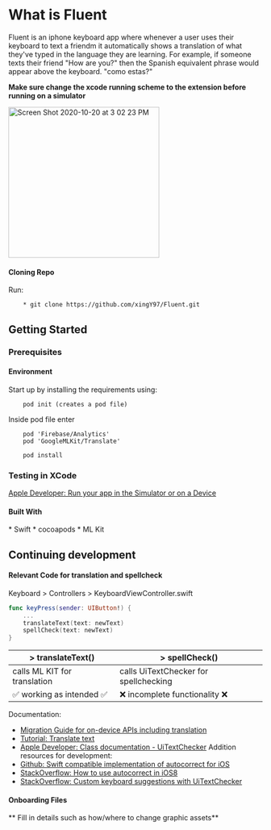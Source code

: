 

 # **What is Fluent** 
 Fluent is an iphone keyboard app where whenever a user uses their keyboard to text a friendm it automatically shows a translation of what they've typed in the language they are learning. For example, if someone texts their friend "How are you?" then the Spanish equivalent phrase would appear above the keyboard. "como estas?"



**Make sure change the xcode running scheme to the extension before running on a simulator**

<img width="299" alt="Screen Shot 2020-10-20 at 3 02 23 PM" src="https://user-images.githubusercontent.com/45300300/96632169-52bf1f80-12e5-11eb-883f-ae10c31ae464.png">

<h4>Cloning Repo</h4>
Run:

```xcode
    * git clone https://github.com/xingY97/Fluent.git
```
## Getting Started

<h3>Prerequisites</h3>

<h4>Environment</h4>
Start up by installing the requirements using:

```cocoapods
    pod init (creates a pod file)
```
Inside pod file enter
```
    pod 'Firebase/Analytics'
    pod 'GoogleMLKit/Translate'
```
```
    pod install
```

<h3>Testing in XCode</h3>

[Apple Developer: Run your app in the Simulator or on a Device](https://developer.apple.com/documentation/xcode/running_your_app_in_the_simulator_or_on_a_device)

<h4>Built With</h4>
* Swift
* cocoapods
* ML Kit 

## Continuing development
<h4>Relevant Code for translation and spellcheck</h4>
Keyboard > Controllers > KeyboardViewController.swift

```Swift
func keyPress(sender: UIButton!) {
    ...
    translateText(text: newText)
    spellCheck(text: newText)
}
```
|> translateText() |> spellCheck() |
| --- | --- |
| calls ML KIT for translation | calls UiTextChecker for spellchecking |
| :white_check_mark: working as intended :white_check_mark: | :x: incomplete functionality :x: |

Documentation:
* [Migration Guide for on-device APIs including translation](https://developers.google.com/ml-kit/migration)
* [Tutorial: Translate text](https://firebase.google.com/docs/ml-kit/ios/translate-text)
* [Apple Developer: Class documentation - UiTextChecker](https://developer.apple.com/documentation/uikit/uitextchecker) 
Addition resources for development: 
* [Github: Swift compatible implementation of autocorrect for iOS](https://github.com/ansonl/ios-uitextchecker-autocorrect)
* [StackOverflow: How to use autocorrect in iOS8](https://stackoverflow.com/questions/24627616/how-to-use-autocorrection-and-shortcut-list-in-ios8-custom-keyboard)
* [StackOverflow: Custom keyboard suggestions with UiTextChecker](https://stackoverflow.com/questions/46153376/ios-custom-keyboard-suggestions-with-uitextchecker)

<h4>Onboarding Files</h4>
** Fill in details such as how/where to change graphic assets**